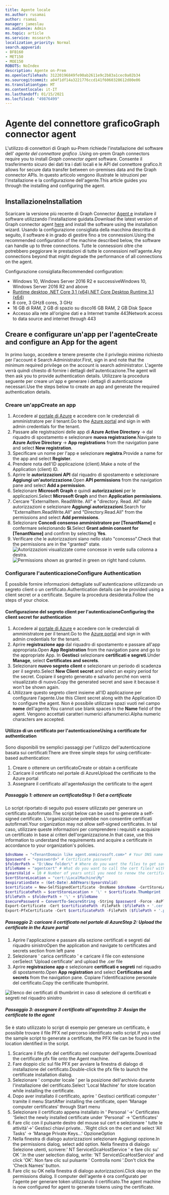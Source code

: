 ```yaml
---
title: Agente locale
ms.author: rusamai
author: rsamai
manager: jameslau
ms.audience: Admin
ms.topic: article
ms.service: mssearch
localization_priority: Normal
search.appverid:
- BFB160
- MET150
- MOE150
ROBOTS: NoIndex
description: Agente on-Prem
ms.openlocfilehash: 31220196849fe90ab2611e9c2b83a1cec0a02b34
ms.sourcegitcommit: a04f1df14a3221776ccd141f6060328612d80e06
ms.translationtype: MT
ms.contentlocale: it-IT
ms.lasthandoff: 01/15/2021
ms.locfileid: "49876499"
---
```

# <a name="graph-connector-agent"></a><span data-ttu-id="cd80c-103">Agente del connettore grafico</span><span class="sxs-lookup"><span data-stu-id="cd80c-103">Graph connector agent</span></span>

<span data-ttu-id="cd80c-104">L'utilizzo di connettori di Graph su-Prem richiede l'installazione del software dell' *agente del connettore grafico* .</span><span class="sxs-lookup"><span data-stu-id="cd80c-104">Using on-prem Graph connectors require you to install *Graph connector agent* software.</span></span> <span data-ttu-id="cd80c-105">Consente il trasferimento sicuro dei dati tra i dati locali e le API del connettore grafico.</span><span class="sxs-lookup"><span data-stu-id="cd80c-105">It allows for secure data transfer between on-premises data and the Graph connector APIs.</span></span> <span data-ttu-id="cd80c-106">In questo articolo vengono illustrate le istruzioni per l'installazione e la configurazione dell'agente.</span><span class="sxs-lookup"><span data-stu-id="cd80c-106">This article guides you through the installing and configuring the agent.</span></span>

## <a name="installation"></a><span data-ttu-id="cd80c-107">Installazione</span><span class="sxs-lookup"><span data-stu-id="cd80c-107">Installation</span></span>

<span data-ttu-id="cd80c-108">Scaricare la versione più recente di Graph Connector [Agent e](https://aka.ms/gcadownload) installare il software utilizzando l'installazione guidata.</span><span class="sxs-lookup"><span data-stu-id="cd80c-108">Download the latest version of Graph connector agent [here](https://aka.ms/gcadownload) and install the software using the installation wizard.</span></span> <span data-ttu-id="cd80c-109">Usando la configurazione consigliata della macchina descritta di seguito, il software è in grado di gestire fino a tre connessioni.</span><span class="sxs-lookup"><span data-stu-id="cd80c-109">Using the recommended configuration of the machine described below, the software can handle up to three connections.</span></span> <span data-ttu-id="cd80c-110">Tutte le connessioni oltre che potrebbero peggiorare le prestazioni di tutte le connessioni nell'agente.</span><span class="sxs-lookup"><span data-stu-id="cd80c-110">Any connections beyond that might degrade the performance of all connections on the agent.</span></span>

<span data-ttu-id="cd80c-111">Configurazione consigliata:</span><span class="sxs-lookup"><span data-stu-id="cd80c-111">Recommended configuration:</span></span>

* <span data-ttu-id="cd80c-112">Windows 10, Windows Server 2016 R2 e successive</span><span class="sxs-lookup"><span data-stu-id="cd80c-112">Windows 10, Windows Server 2016 R2 and above</span></span>
* [<span data-ttu-id="cd80c-113">Runtime desktop .NET Core 3,1 (x64)</span><span class="sxs-lookup"><span data-stu-id="cd80c-113">.NET Core Desktop Runtime 3.1 (x64)</span></span>](https://dotnet.microsoft.com/download/dotnet-core/3.1)
* <span data-ttu-id="cd80c-114">8 core, 3 GHz</span><span class="sxs-lookup"><span data-stu-id="cd80c-114">8 cores, 3 GHz</span></span>
* <span data-ttu-id="cd80c-115">16 GB di RAM, 2 GB di spazio su disco</span><span class="sxs-lookup"><span data-stu-id="cd80c-115">16 GB RAM, 2 GB Disk Space</span></span>
* <span data-ttu-id="cd80c-116">Accesso alla rete all'origine dati e a Internet tramite 443</span><span class="sxs-lookup"><span data-stu-id="cd80c-116">Network access to data source and internet through 443</span></span>

## <a name="create-and-configure-an-app-for-the-agent"></a><span data-ttu-id="cd80c-117">Creare e configurare un'app per l'agente</span><span class="sxs-lookup"><span data-stu-id="cd80c-117">Create and configure an App for the agent</span></span>  

<span data-ttu-id="cd80c-118">In primo luogo, accedere e tenere presente che il privilegio minimo richiesto per l'account è Search Administrator.</span><span class="sxs-lookup"><span data-stu-id="cd80c-118">First, sign in and note that the minimum required privilege on the account is search administrator.</span></span> <span data-ttu-id="cd80c-119">L'agente verrà quindi chiesto di fornire i dettagli dell'autenticazione.</span><span class="sxs-lookup"><span data-stu-id="cd80c-119">The agent will then ask you to provide authentication details.</span></span> <span data-ttu-id="cd80c-120">Utilizzare la procedura seguente per creare un'app e generare i dettagli di autenticazione necessari.</span><span class="sxs-lookup"><span data-stu-id="cd80c-120">Use the steps below to create an app and generate the required authentication details.</span></span>

### <a name="create-an-app"></a><span data-ttu-id="cd80c-121">Creare un'app</span><span class="sxs-lookup"><span data-stu-id="cd80c-121">Create an app</span></span>

1. <span data-ttu-id="cd80c-122">Accedere al [portale di Azure](https://portal.azure.com) e accedere con le credenziali di amministratore per il tenant.</span><span class="sxs-lookup"><span data-stu-id="cd80c-122">Go to the [Azure portal](https://portal.azure.com) and sign in with admin credentials for the tenant.</span></span>
2. <span data-ttu-id="cd80c-123">Passare alle registrazioni delle app di **Azure Active Directory**  ->   dal riquadro di spostamento e selezionare **nuova registrazione**.</span><span class="sxs-lookup"><span data-stu-id="cd80c-123">Navigate to **Azure Active Directory** -> **App registrations** from the navigation pane and select **New registration**.</span></span>
3. <span data-ttu-id="cd80c-124">Specificare un nome per l'app e selezionare **registra**.</span><span class="sxs-lookup"><span data-stu-id="cd80c-124">Provide a name for the app and select **Register**.</span></span>
4. <span data-ttu-id="cd80c-125">Prendere nota dell'ID applicazione (client).</span><span class="sxs-lookup"><span data-stu-id="cd80c-125">Make a note of the Application (client) ID.</span></span>
5. <span data-ttu-id="cd80c-126">Aprire le **autorizzazioni API** dal riquadro di spostamento e selezionare **Aggiungi un'autorizzazione**.</span><span class="sxs-lookup"><span data-stu-id="cd80c-126">Open **API permissions** from the navigation pane and select **Add a permission**.</span></span>
6. <span data-ttu-id="cd80c-127">Selezionare **Microsoft Graph** e quindi **autorizzazioni** per le applicazioni.</span><span class="sxs-lookup"><span data-stu-id="cd80c-127">Select **Microsoft Graph** and then **Application permissions**.</span></span>
7. <span data-ttu-id="cd80c-128">Cercare "ExternalItem. ReadWrite. All" e "directory. Read. All" dalle autorizzazioni e selezionare **Aggiungi autorizzazioni**.</span><span class="sxs-lookup"><span data-stu-id="cd80c-128">Search for "ExternalItem.ReadWrite.All" and "Directory.Read.All" from the permissions and select **Add permissions**.</span></span>
8. <span data-ttu-id="cd80c-129">Selezionare **Concedi consenso amministratore per [TenantName]** e confermare selezionando **Sì**.</span><span class="sxs-lookup"><span data-stu-id="cd80c-129">Select **Grant admin consent for [TenantName]** and confirm by selecting **Yes**.</span></span>
9. <span data-ttu-id="cd80c-130">Verificare che le autorizzazioni siano nello stato "concesso".</span><span class="sxs-lookup"><span data-stu-id="cd80c-130">Check that the permissions are in the "granted" state.</span></span>
     <span data-ttu-id="cd80c-131">![Autorizzazioni visualizzate come concesse in verde sulla colonna a destra.](media/onprem-agent/granted-state.png)</span><span class="sxs-lookup"><span data-stu-id="cd80c-131">![Permissions shown as granted in green on right hand column.](media/onprem-agent/granted-state.png)</span></span>

### <a name="configure-authentication"></a><span data-ttu-id="cd80c-132">Configurare l'autenticazione</span><span class="sxs-lookup"><span data-stu-id="cd80c-132">Configure Authentication</span></span>

<span data-ttu-id="cd80c-133">È possibile fornire informazioni dettagliate sull'autenticazione utilizzando un segreto client o un certificato.</span><span class="sxs-lookup"><span data-stu-id="cd80c-133">Authentication details can be provided using a client secret or a certificate.</span></span> <span data-ttu-id="cd80c-134">Seguire la procedura desiderata.</span><span class="sxs-lookup"><span data-stu-id="cd80c-134">Follow the steps of your choice.</span></span>

#### <a name="configuring-the-client-secret-for-authentication"></a><span data-ttu-id="cd80c-135">Configurazione del segreto client per l'autenticazione</span><span class="sxs-lookup"><span data-stu-id="cd80c-135">Configuring the client secret for authentication</span></span>

1. <span data-ttu-id="cd80c-136">Accedere al [portale di Azure](https://portal.azure.com) e accedere con le credenziali di amministratore per il tenant.</span><span class="sxs-lookup"><span data-stu-id="cd80c-136">Go to the [Azure portal](https://portal.azure.com) and sign in with admin credentials for the tenant.</span></span>
2. <span data-ttu-id="cd80c-137">Aprire **registrazione app** dal riquadro di spostamento e passare all'app appropriata.</span><span class="sxs-lookup"><span data-stu-id="cd80c-137">Open **App Registration** from the navigation pane and go to the appropriate App.</span></span> <span data-ttu-id="cd80c-138">In **Gestisci** selezionare **certificati e segreti**.</span><span class="sxs-lookup"><span data-stu-id="cd80c-138">Under **Manage**, select **Certificates and secrets**.</span></span>
3. <span data-ttu-id="cd80c-139">Selezionare **nuovo segreto client** e selezionare un periodo di scadenza per il segreto.</span><span class="sxs-lookup"><span data-stu-id="cd80c-139">Select **New Client secret** and select an expiry period for the secret.</span></span> <span data-ttu-id="cd80c-140">Copiare il segreto generato e salvarlo perché non verrà visualizzato di nuovo.</span><span class="sxs-lookup"><span data-stu-id="cd80c-140">Copy the generated secret and save it because it won't be shown again.</span></span>
4. <span data-ttu-id="cd80c-141">Utilizzare questo segreto client insieme all'ID applicazione per configurare l'agente.</span><span class="sxs-lookup"><span data-stu-id="cd80c-141">Use this Client secret along with the Application ID to configure the agent.</span></span> <span data-ttu-id="cd80c-142">Non è possibile utilizzare spazi vuoti nel campo **nome** dell'agente.</span><span class="sxs-lookup"><span data-stu-id="cd80c-142">You cannot use blank spaces in the **Name** field of the agent.</span></span> <span data-ttu-id="cd80c-143">Vengono accettati caratteri numerici alfanumerici.</span><span class="sxs-lookup"><span data-stu-id="cd80c-143">Alpha numeric characters are accepted.</span></span>

#### <a name="using-a-certificate-for-authentication"></a><span data-ttu-id="cd80c-144">Utilizzo di un certificato per l'autenticazione</span><span class="sxs-lookup"><span data-stu-id="cd80c-144">Using a certificate for authentication</span></span>

<span data-ttu-id="cd80c-145">Sono disponibili tre semplici passaggi per l'utilizzo dell'autenticazione basata sui certificati:</span><span class="sxs-lookup"><span data-stu-id="cd80c-145">There are three simple steps for using certificate-based authentication:</span></span>

1. <span data-ttu-id="cd80c-146">Creare o ottenere un certificato</span><span class="sxs-lookup"><span data-stu-id="cd80c-146">Create or obtain a certificate</span></span>
1. <span data-ttu-id="cd80c-147">Caricare il certificato nel portale di Azure</span><span class="sxs-lookup"><span data-stu-id="cd80c-147">Upload the certificate to the Azure portal</span></span>
1. <span data-ttu-id="cd80c-148">Assegnare il certificato all'agente</span><span class="sxs-lookup"><span data-stu-id="cd80c-148">Assign the certificate to the agent</span></span>

##### <a name="step-1-get-a-certificate"></a><span data-ttu-id="cd80c-149">Passaggio 1: ottenere un certificato</span><span class="sxs-lookup"><span data-stu-id="cd80c-149">Step 1: Get a certificate</span></span>

<span data-ttu-id="cd80c-150">Lo script riportato di seguito può essere utilizzato per generare un certificato autofirmato.</span><span class="sxs-lookup"><span data-stu-id="cd80c-150">The script below can be used to generate a self-signed certificate.</span></span> <span data-ttu-id="cd80c-151">L'organizzazione potrebbe non consentire certificati autofirmati.</span><span class="sxs-lookup"><span data-stu-id="cd80c-151">Your organization may not allow self-signed certificates.</span></span> <span data-ttu-id="cd80c-152">In tal caso, utilizzare queste informazioni per comprendere i requisiti e acquisire un certificato in base ai criteri dell'organizzazione.</span><span class="sxs-lookup"><span data-stu-id="cd80c-152">In that case, use this information to understand the requirements and acquire a certificate in accordance to your organization's policies.</span></span>

```Powershell
$dnsName = "<TenantDomain like agent.onmicrosoft.com>" # Your DNS name
$password = "<password>" # Certificate password
$folderPath = "D:\New folder\" # Where do you want the files to get saved to? The folder needs to exist.
$fileName = "agentcert" # What do you want to call the cert files? without the file extension
$yearsValid = 10 # Number of years until you need to renew the certificate
$certStoreLocation = "cert:\LocalMachine\My"
$expirationDate = (Get-Date).AddYears($yearsValid)
$certificate = New-SelfSignedCertificate -DnsName $dnsName -CertStoreLocation $certStoreLocation -NotAfter $expirationDate -KeyExportPolicy Exportable -KeySpec Signature
$certificatePath = $certStoreLocation + '\' + $certificate.Thumbprint
$filePath = $folderPath + '\' + $fileName
$securePassword = ConvertTo-SecureString -String $password -Force -AsPlainText
Export-Certificate -Cert $certificatePath -FilePath ($filePath + '.cer')
Export-PfxCertificate -Cert $certificatePath -FilePath ($filePath + '.pfx') -Password $securePassword
```

##### <a name="step-2-upload-the-certificate-in-the-azure-portal"></a><span data-ttu-id="cd80c-153">Passaggio 2: caricare il certificato nel portale di Azure</span><span class="sxs-lookup"><span data-stu-id="cd80c-153">Step 2: Upload the certificate in the Azure portal</span></span>

1. <span data-ttu-id="cd80c-154">Aprire l'applicazione e passare alla sezione certificati e segreti dal riquadro sinistro</span><span class="sxs-lookup"><span data-stu-id="cd80c-154">Open the application and navigate to certificates and secrets section from left pane</span></span>
1. <span data-ttu-id="cd80c-155">Selezionare ' carica certificato ' e caricare il file con estensione cer</span><span class="sxs-lookup"><span data-stu-id="cd80c-155">Select 'Upload certificate' and upload the .cer file</span></span>
1. <span data-ttu-id="cd80c-156">Aprire **registrazione app** e selezionare **certificati e segreti** nel riquadro di spostamento.</span><span class="sxs-lookup"><span data-stu-id="cd80c-156">Open **App registration** and select **Certificates and secrets** from the navigation pane.</span></span> <span data-ttu-id="cd80c-157">Copiare l'identificazione personale del certificato.</span><span class="sxs-lookup"><span data-stu-id="cd80c-157">Copy the certificate thumbprint.</span></span>

![Elenco dei certificati di thumbrint in caso di selezione di certificati e segreti nel riquadro sinistro](media/onprem-agent/certificates.png)

##### <a name="step-3-assign-the-certificate-to-the-agent"></a><span data-ttu-id="cd80c-159">Passaggio 3: assegnare il certificato all'agente</span><span class="sxs-lookup"><span data-stu-id="cd80c-159">Step 3: Assign the certificate to the agent</span></span>

<span data-ttu-id="cd80c-160">Se è stato utilizzato lo script di esempio per generare un certificato, è possibile trovare il file PFX nel percorso identificato nello script.</span><span class="sxs-lookup"><span data-stu-id="cd80c-160">If you used the sample script to generate a certificate, the PFX file can be found in the location identified in the script.</span></span>

1. <span data-ttu-id="cd80c-161">Scaricare il file pfx del certificato nel computer dell'agente.</span><span class="sxs-lookup"><span data-stu-id="cd80c-161">Download the certificate pfx file onto the Agent machine.</span></span>
1. <span data-ttu-id="cd80c-162">Fare doppio clic sul file PFX per avviare la finestra di dialogo di installazione del certificato.</span><span class="sxs-lookup"><span data-stu-id="cd80c-162">Double-click the pfx file to launch the certificate installation dialog.</span></span>
1. <span data-ttu-id="cd80c-163">Selezionare ' computer locale ' per la posizione dell'archivio durante l'installazione del certificato.</span><span class="sxs-lookup"><span data-stu-id="cd80c-163">Select 'Local Machine' for store location while installing the certificate.</span></span>
1. <span data-ttu-id="cd80c-164">Dopo aver installato il certificato, aprire ' Gestisci certificati computer ' tramite il menu Start</span><span class="sxs-lookup"><span data-stu-id="cd80c-164">After installing the certificate, open 'Manage computer certificates' through Start menu</span></span>
1. <span data-ttu-id="cd80c-165">Selezionare il certificato appena installato in ' Personal '->' Certificates '</span><span class="sxs-lookup"><span data-stu-id="cd80c-165">Select the newly installed certificate under 'Personal' -> 'Certificates'</span></span>
1. <span data-ttu-id="cd80c-166">Fare clic con il pulsante destro del mouse sul cert e selezionare ' tutte le attività'->' Gestisci chiavi private.. .'</span><span class="sxs-lookup"><span data-stu-id="cd80c-166">Right click on the cert and select 'All Tasks' -> 'Manage Private Keys…'</span></span> <span data-ttu-id="cd80c-167">Opzione</span><span class="sxs-lookup"><span data-stu-id="cd80c-167">Option</span></span>
1. <span data-ttu-id="cd80c-168">Nella finestra di dialogo autorizzazioni selezionare Aggiungi opzione.</span><span class="sxs-lookup"><span data-stu-id="cd80c-168">In the permissions dialog, select add option.</span></span> <span data-ttu-id="cd80c-169">Nella finestra di dialogo Selezione utenti, scrivere:' NT Service\GcaHostService ' e fare clic su' OK '.</span><span class="sxs-lookup"><span data-stu-id="cd80c-169">In the user selection dialog, write: 'NT Service\GcaHostService' and click 'OK'.</span></span> <span data-ttu-id="cd80c-170">Non fare clic sul pulsante ' Controlla nomi '.</span><span class="sxs-lookup"><span data-stu-id="cd80c-170">Don't click the 'Check Names' button.</span></span>
1. <span data-ttu-id="cd80c-171">Fare clic su OK nella finestra di dialogo autorizzazioni.</span><span class="sxs-lookup"><span data-stu-id="cd80c-171">Click okay on the permissions dialog.</span></span> <span data-ttu-id="cd80c-172">Il computer dell'agente è ora configurato per l'agente per generare token utilizzando il certificato.</span><span class="sxs-lookup"><span data-stu-id="cd80c-172">The agent machine is now configured for agent to generate tokens using the certificate.</span></span>
